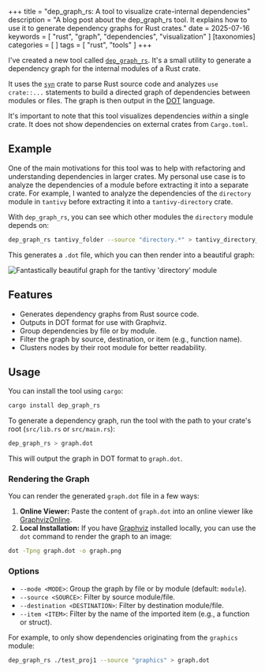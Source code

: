+++
title = "dep_graph_rs: A tool to visualize crate-internal dependencies"
description = "A blog post about the dep_graph_rs tool. It explains how to use it to generate dependency graphs for Rust crates."
date = 2025-07-16
keywords = [ "rust", "graph", "dependencies", "visualization" ]
[taxonomies]
categories = [ ]
tags = [ "rust", "tools" ]
+++

I've created a new tool called [`dep_graph_rs`](https://github.com/PSeitz/dep_graph_rs). It's a small utility to generate a dependency graph for the internal modules of a Rust crate.

It uses the [`syn`](https://github.com/dtolnay/syn) crate to parse Rust source code and analyzes `use crate::...` statements to build a directed graph of dependencies between modules or files. The graph is then output in the [DOT](https://graphviz.org/doc/info/lang.html) language.

It's important to note that this tool visualizes dependencies *within* a single crate. It does not show dependencies on external crates from `Cargo.toml`.

## Example

One of the main motivations for this tool was to help with refactoring and understanding dependencies in larger crates. My personal use case is to analyze the dependencies of a module before extracting it into a separate crate. For example, I wanted to analyze the dependencies of the `directory` module in `tantivy` before extracting it into a `tantivy-directory` crate.

With `dep_graph_rs`, you can see which other modules the `directory` module depends on:

```bash
dep_graph_rs tantivy_folder --source "directory.*" > tantivy_directory_deps.dot
```

This generates a `.dot` file, which you can then render into a beautiful graph:

![Fantastically beautiful graph for the tantivy 'directory' module](/example_dep_graph.png)

## Features

*   Generates dependency graphs from Rust source code.
*   Outputs in DOT format for use with Graphviz.
*   Group dependencies by file or by module.
*   Filter the graph by source, destination, or item (e.g., function name).
*   Clusters nodes by their root module for better readability.

## Usage

You can install the tool using `cargo`:

```bash
cargo install dep_graph_rs
```

To generate a dependency graph, run the tool with the path to your crate's root (`src/lib.rs` or `src/main.rs`):

```bash
dep_graph_rs > graph.dot
```

This will output the graph in DOT format to `graph.dot`.

### Rendering the Graph

You can render the generated `graph.dot` file in a few ways:

1.  **Online Viewer:** Paste the content of `graph.dot` into an online viewer like [GraphvizOnline](https://dreampuf.github.io/GraphvizOnline/).
2.  **Local Installation:** If you have [Graphviz](https://graphviz.org/) installed locally, you can use the `dot` command to render the graph to an image:

```bash
dot -Tpng graph.dot -o graph.png
```

### Options

*   `--mode <MODE>`: Group the graph by file or by module (default: `module`).
*   `--source <SOURCE>`: Filter by source module/file.
*   `--destination <DESTINATION>`: Filter by destination module/file.
*   `--item <ITEM>`: Filter by the name of the imported item (e.g., a function or struct).

For example, to only show dependencies originating from the `graphics` module:

```bash
dep_graph_rs ./test_proj1 --source "graphics" > graph.dot
```
